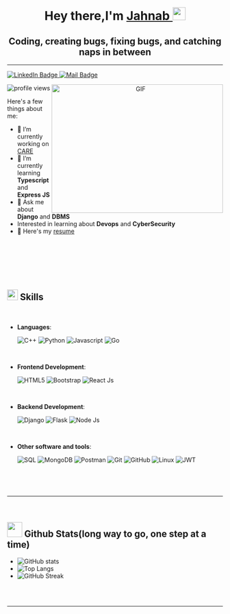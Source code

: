 <h1 align="center">Hey there,I'm <a href="https://jahnabdutta.github.io/">Jahnab </a><img src="https://media.giphy.com/media/hvRJCLFzcasrR4ia7z/giphy.gif" width="30px"/></h1>

<h2 align="center">Coding, creating bugs, fixing bugs,  and catching naps in between</h2>

<hr>
<p id="badges" >
  <a href="https://www.linkedin.com/in/jahnab-dutta/">
    <img src="https://img.shields.io/badge/LinkedIn-blue?style=for-the-badge&logo=linkedin&logoColor=white" alt="LinkedIn Badge"/>
  </a>
  <a href="mailto: dutta.4@iitj.ac.in">
    <img src="https://img.shields.io/badge/Email-red?style=for-the-badge&logo=gmail&logoColor=white" alt="Mail Badge"/>
  </a>
  </p>
  <img src="https://komarev.com/ghpvc/?username=JahnabDutta&style=flat-square" alt="profile views" />
<a target="_blank" align="center">
  <img align="right" top="500" height="300" width="400" alt="GIF" src="https://media.giphy.com/media/5wWf7HapUvpOumiXZRK/giphy.gif">
</a>



Here's a few things about me:

- 🔭 I’m currently working on <a href="https://github.com/coronasafe/care_fe">CARE</a>
- 🌱 I’m currently learning **Typescript** and **Express JS**
- 💬 Ask me about **Django** and **DBMS**
- Interested in learning about **Devops** and **CyberSecurity**
- 📄 Here's my <a href="//drive.google.com/file/d/19lCSQ8zBPkRK-Jm-pUBcW3mtVS3wYorA/view?usp=sharing">resume</a>


<br>
<br>
<br>
<br>
<br>

## <img src="https://media2.giphy.com/media/QssGEmpkyEOhBCb7e1/giphy.gif?cid=ecf05e47a0n3gi1bfqntqmob8g9aid1oyj2wr3ds3mg700bl&rid=giphy.gif" width ="25"><b> Skills</b>
<br>


- **Languages**:

    ![C++](https://img.shields.io/badge/C++%20-%2300599C.svg?style=for-the-badge&logo=c%2B%2B&logoColor=white)
    ![Python](https://img.shields.io/badge/Python%20-%2314354C.svg?style=for-the-badge&logo=python&logoColor=white)
    ![Javascript](https://img.shields.io/badge/Javascript%20-%23F7DF1E.svg?style=for-the-badge&logo=javascript&logoColor=black)
    ![Go](https://img.shields.io/badge/Go%20-%2300ADD8.svg?style=for-the-badge&logo=go&logoColor=white)

<br>   
    
- **Frontend Development**:

   ![HTML5](https://img.shields.io/badge/HTML5%20-%23E34F26.svg?style=for-the-badge&logo=html5&logoColor=white)
   ![Bootstrap](https://img.shields.io/badge/Bootstrap%20-%23563D7C.svg?style=for-the-badge&logo=bootstrap&logoColor=white)
   ![React Js](https://img.shields.io/badge/React%20Js%20-%2320232a.svg?style=for-the-badge&logo=react&logoColor=%2361DAFB)

<br>

- **Backend Development**:

    ![Django](https://img.shields.io/badge/Django%20-%23092E20.svg?style=for-the-badge&logo=django&logoColor=white)
    ![Flask](https://img.shields.io/badge/Flask%20-%23000.svg?style=for-the-badge&logo=flask&logoColor=white)
    ![Node Js](https://img.shields.io/badge/Node%20Js%20-%23339933.svg?style=for-the-badge&logo=node.js&logoColor=white)
    
<br>

- **Other software and  tools**:

    ![SQL](https://img.shields.io/badge/SQL%20-%2300f.svg?style=for-the-badge&logo=sqlite&logoColor=white)
    ![MongoDB](https://img.shields.io/badge/MongoDB%20-%234ea94b.svg?style=for-the-badge&logo=mongodb&logoColor=white)
    ![Postman](https://img.shields.io/badge/Postman%20-%23FF6C37.svg?style=for-the-badge&logo=postman&logoColor=white)
    ![Git](https://img.shields.io/badge/git-%23F05033.svg?style=for-the-badge&logo=git&logoColor=white)
    ![GitHub](https://img.shields.io/badge/github-%23121011.svg?style=for-the-badge&logo=github&logoColor=white)
    ![Linux](https://img.shields.io/badge/Linux-FCC624?style=for-the-badge&logo=linux&logoColor=black) 
    ![JWT](https://img.shields.io/badge/JWT-black?style=for-the-badge&logo=JSON%20web%20tokens)

<br>

</p>

<br>


-----

<br>


## <img src="https://media.giphy.com/media/iY8CRBdQXODJSCERIr/giphy.gif" width="35"><b> Github Stats(long way to go, one step at a time) </b></img>
 - ![GitHub stats](https://github-readme-stats.vercel.app/api?username=JahnabDutta&show_icons=true&theme=radical)
 - ![Top Langs](https://github-readme-stats.vercel.app/api/top-langs/?username=JahnabDutta&theme=radical)
 - ![GitHub Streak](https://github-readme-streak-stats.herokuapp.com/?user=JahnabDutta&theme=radical)
 
<br>
<br>

-----


